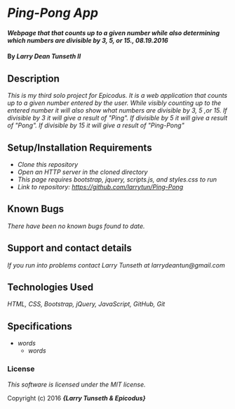 # _Ping-Pong App_

#### _Webpage that that counts up to a given number while also determining which numbers are divisible by 3, 5, or 15., 08.19.2016_

#### By _**Larry Dean Tunseth II**_

## Description

_This is my third solo project for Epicodus. It is a web application that counts up to a given number entered by the user. While visibly counting up to the entered number it will also show what numbers are divisible by 3, 5 ,or 15. If divisible by 3 it will give a result of "Ping". If divisible by 5 it will give a result of "Pong". If divisible by 15 it will give a result of "Ping-Pong"_

## Setup/Installation Requirements

* _Clone this repository_
* _Open an HTTP server in the cloned directory_
* _This page requires bootstrap, jquery, scripts.js, and styles.css to run_
* _Link to repository: https://github.com/larrytun/Ping-Pong_


## Known Bugs

_There have been no known bugs found to date._

## Support and contact details

_If you run into problems contact Larry Tunseth at larrydeantun@gmail.com_

## Technologies Used

_HTML, CSS, Bootstrap, jQuery, JavaScript, GitHub, Git_

## Specifications
* _words_
  * _words_


### License

*This software is licensed under the MIT license.*

Copyright (c) 2016 **_{Larry Tunseth & Epicodus}_**
